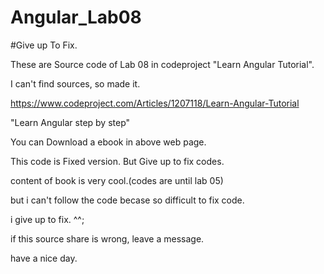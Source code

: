 # Angular_Lab08

#Give up To Fix.


These are Source code of Lab 08 in codeproject "Learn Angular Tutorial".

I can't find sources, so made it.

https://www.codeproject.com/Articles/1207118/Learn-Angular-Tutorial

"Learn Angular step by step"

You can Download a ebook in above web page.

This code is Fixed version.
But Give up to fix codes.

content of book is very cool.(codes are until lab 05)

but i can't follow the code becase so difficult to fix code.

i give up to fix. ^^;

if this source share is wrong, leave a message.

have a nice day.
